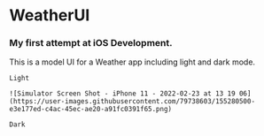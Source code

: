 # WeatherUI

### My first attempt at iOS Development.

This is a model UI for a Weather app including light and dark mode.
```
Light

![Simulator Screen Shot - iPhone 11 - 2022-02-23 at 13 19 06](https://user-images.githubusercontent.com/79738603/155280500-e3e177ed-c4ac-45ec-ae20-a91fc0391f65.png)
```

```
Dark

```





